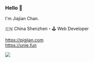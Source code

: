 ### Hello 👋

I'm Jiajian Chan.

🇨🇳 China Shenzhen・🕹 Web Developer

<a href="https://pigjian.com" rel="nofollow" style="color:#4BA9F9">https://pigjian.com</a>
<br/>
<a href="https://unie.fun" rel="nofollow" style="color:#4BA9F9">https://unie.fun</a>

<img src="https://github-readme-stats.vercel.app/api?username=jcc&count_private=true&show_icons=true&bg_color=30,67A2A2,95eded&title_color=fff&text_color=fff&icon_color=fff&hide_title=true" />
